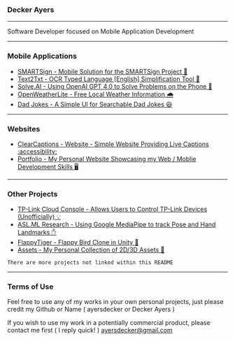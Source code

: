 ### Decker Ayers
<hr>

Software Developer focused on Mobile Application Development

<hr>

### Mobile Applications

- [SMARTSign - Mobile Solution for the SMARTSign Project 🤙](https://github.com/ayersdecker/SMARTSign-App)
- [Text2Txt - OCR Typed Language [English] Simplification Tool 📖](https://github.com/ayersdecker/Text2Txt-App)
- [Solve.AI - Using OpenAI GPT 4.0 to Solve Problems on the Phone 🧠](https://github.com/ayersdecker/Solve.AI-App)
- [OpenWeatherLite - Free Local Weather Information 🌧️](https://github.com/ayersdecker/OpenWeatherLite-App)
- [Dad Jokes - A Simple UI for Searchable Dad Jokes 😆](https://github.com/ayersdecker/DadJokes-App)

<hr>

### Websites 

- [ClearCaptions - Website - Simple Website Providing Live Captions :accessibility:](https://github.com/ayersdecker/ClearCaptions-Site)
- [Portfolio - My Personal Website Showcasing my Web / Moblie Development Skills 🖥️](https://github.com/ayersdecker/Portfolio-Site)

<hr>

### Other Projects

- [TP-Link Cloud Console - Allows Users to Control TP-Link Devices (Unofficially) 💡](https://github.com/ayersdecker/TPLinkControl-Console)
- [ASL.ML Research - Using Google MediaPipe to track Pose and Hand Landmarks ✋](https://github.com/ayersdecker/ASLML-Python)
- [FlappyTiger - Flappy Bird Clone in Unity 🐯](https://github.com/ayersdecker/FlappyTiger-Game)
- [Assets - My Personal Collection of 2D/3D Assets 🎨](https://github.com/ayersdecker/Assets)

``` There are more projects not linked within this README ```

<hr>

### Terms of Use

Feel free to use any of my works in your own personal projects, just please credit my Github or Name ( ayersdecker or Decker Ayers )

If you wish to use my work in a potentially commercial product, please contact me first ( I reply quick! ) ayersdecker@gmail.com 


